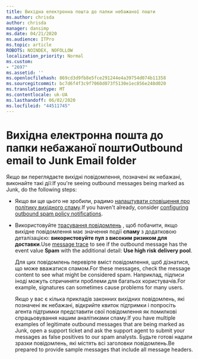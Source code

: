 ```yaml
---
title: Вихідна електронна пошта до папки небажаної пошти
ms.author: chrisda
author: chrisda
manager: dansimp
ms.date: 04/21/2020
ms.audience: ITPro
ms.topic: article
ROBOTS: NOINDEX, NOFOLLOW
localization_priority: Normal
ms.custom:
- "2697"
ms.assetid: ''
ms.openlocfilehash: 869cd3d9fb8e5fce291244e4a39754d074b11358
ms.sourcegitcommit: bc7d6f4f3c9f7060d073f5130e1ec856e248d020
ms.translationtype: MT
ms.contentlocale: uk-UA
ms.lasthandoff: 06/02/2020
ms.locfileid: "44511745"
---
```

# <a name="outbound-email-to-junk-email-folder"></a><span data-ttu-id="f66a3-102">Вихідна електронна пошта до папки небажаної пошти</span><span class="sxs-lookup"><span data-stu-id="f66a3-102">Outbound email to Junk Email folder</span></span>

<span data-ttu-id="f66a3-103">Якщо ви переглядаєте вихідні повідомлення, позначені як небажані, виконайте такі дії:</span><span class="sxs-lookup"><span data-stu-id="f66a3-103">If you're seeing outbound messages being marked as Junk, do the following steps:</span></span>

- <span data-ttu-id="f66a3-104">Якщо ви ще цього не зробили, радимо [налаштувати сповіщення про політику вихідного спаму](https://docs.microsoft.com/microsoft-365/security/office-365-security/configure-the-outbound-spam-policy).</span><span class="sxs-lookup"><span data-stu-id="f66a3-104">If you haven't already, consider [configuring outbound spam policy notifications](https://docs.microsoft.com/microsoft-365/security/office-365-security/configure-the-outbound-spam-policy).</span></span>

- <span data-ttu-id="f66a3-105">Використовуйте [трасування повідомлень](https://docs.microsoft.com/microsoft-365/security/office-365-security/message-trace-scc) , щоб побачити, якщо вихідне повідомлення має значення події **спаму** з додатковою деталізацією: **використовуйте пул з високим ризиком для доставки**.</span><span class="sxs-lookup"><span data-stu-id="f66a3-105">Use [message trace](https://docs.microsoft.com/microsoft-365/security/office-365-security/message-trace-scc) to see if the outbound message has the event value **Spam** with the additional detail: **Use high risk delivery pool**.</span></span>

  <span data-ttu-id="f66a3-106">Для цих повідомлень перевірте вміст повідомлення, щоб дізнатися, що може вважатися спамом.</span><span class="sxs-lookup"><span data-stu-id="f66a3-106">For these messages, check the message content to see what might be considered spam.</span></span> <span data-ttu-id="f66a3-107">Наприклад, підписи іноді можуть спричиняти проблеми для багатьох користувачів.</span><span class="sxs-lookup"><span data-stu-id="f66a3-107">For example, signatures can sometimes cause problems for many users.</span></span>

  <span data-ttu-id="f66a3-108">Якщо у вас є кілька прикладів законних вихідних повідомлень, які позначені як небажані, відкрийте квиток підтримки і попросіть агента підтримки представити свої повідомлення як помилкові спрацьовування нашим аналітиками спаму.</span><span class="sxs-lookup"><span data-stu-id="f66a3-108">If you have multiple examples of legitimate outbound messages that are being marked as Junk, open a support ticket and ask the support agent to submit your messages as false positives to our spam analysts.</span></span> <span data-ttu-id="f66a3-109">Будьте готові надати зразки повідомлень, які містять всі заголовки повідомлень.</span><span class="sxs-lookup"><span data-stu-id="f66a3-109">Be prepared to provide sample messages that include all message headers.</span></span>
